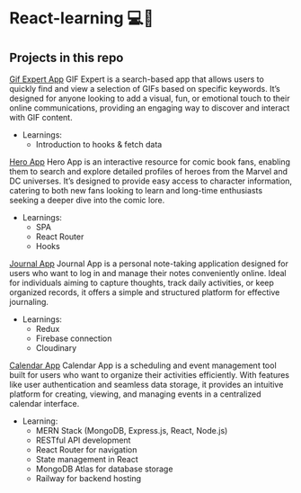 # React-learning 💻🚀

## Projects in this repo

[Gif Expert App](https://jsandino-gif-expert-app.netlify.app/)
GIF Expert is a search-based app that allows users to quickly find and view a selection of GIFs based on specific keywords. It’s designed for anyone looking to add a visual, fun, or emotional touch to their online communications, providing an engaging way to discover and interact with GIF content.
- Learnings:
   - Introduction to hooks & fetch data

[Hero App](https://chipper-peony-4309c3.netlify.app/)
Hero App is an interactive resource for comic book fans, enabling them to search and explore detailed profiles of heroes from the Marvel and DC universes. It’s designed to provide easy access to character information, catering to both new fans looking to learn and long-time enthusiasts seeking a deeper dive into the comic lore.
- Learnings: 
    - SPA
    - React Router
    - Hooks
      
[Journal App](https://journal-app-jsandino.netlify.app/)
Journal App is a personal note-taking application designed for users who want to log in and manage their notes conveniently online. Ideal for individuals aiming to capture thoughts, track daily activities, or keep organized records, it offers a simple and structured platform for effective journaling.
- Learnings:
    - Redux   
    - Firebase connection
    - Cloudinary 


[Calendar App](https://calendar-backend-0ce9.up.railway.app/auth/login)
Calendar App is a scheduling and event management tool built for users who want to organize their activities efficiently. With features like user authentication and seamless data storage, it provides an intuitive platform for creating, viewing, and managing events in a centralized calendar interface.

- Learning:
   -	MERN Stack (MongoDB, Express.js, React, Node.js)
	-	RESTful API development
	-	React Router for navigation
	-	State management in React
	-	MongoDB Atlas for database storage
	-	Railway for backend hosting


